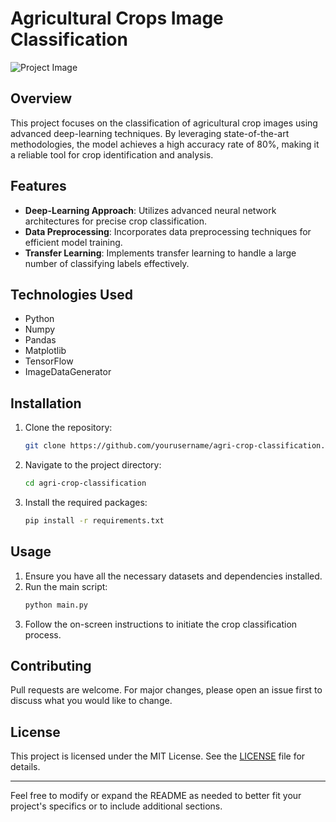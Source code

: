 # Agricultural Crops Image Classification

![Project Image](link_to_image)

## Overview

This project focuses on the classification of agricultural crop images using advanced deep-learning techniques. By leveraging state-of-the-art methodologies, the model achieves a high accuracy rate of 80%, making it a reliable tool for crop identification and analysis.

## Features

- **Deep-Learning Approach**: Utilizes advanced neural network architectures for precise crop classification.
- **Data Preprocessing**: Incorporates data preprocessing techniques for efficient model training.
- **Transfer Learning**: Implements transfer learning to handle a large number of classifying labels effectively.

## Technologies Used

- Python
- Numpy
- Pandas
- Matplotlib
- TensorFlow
- ImageDataGenerator

## Installation

1. Clone the repository:
   ```bash
   git clone https://github.com/yourusername/agri-crop-classification.git
   ```
2. Navigate to the project directory:
   ```bash
   cd agri-crop-classification
   ```
3. Install the required packages:
   ```bash
   pip install -r requirements.txt
   ```

## Usage

1. Ensure you have all the necessary datasets and dependencies installed.
2. Run the main script:
   ```bash
   python main.py
   ```
3. Follow the on-screen instructions to initiate the crop classification process.

## Contributing

Pull requests are welcome. For major changes, please open an issue first to discuss what you would like to change.

## License

This project is licensed under the MIT License. See the [LICENSE](LICENSE) file for details.

---

Feel free to modify or expand the README as needed to better fit your project's specifics or to include additional sections.
